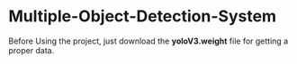 # Multiple-Object-Detection-System

Before Using the project, just download the **yoloV3.weight** file for getting a proper data.
